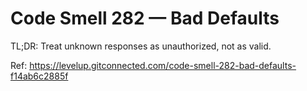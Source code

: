 # Code Smell 282 — Bad Defaults

TL;DR: Treat unknown responses as unauthorized, not as valid.

Ref: https://levelup.gitconnected.com/code-smell-282-bad-defaults-f14ab6c2885f
